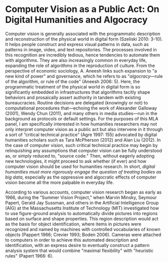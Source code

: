 # Computer Vision as a Public Act: On Digital Humanities and Algocracy 

Computer vision is generally associated with the programmatic description and reconstruction of the physical world in digital form (Szeliski 2010: 3-10). It helps people construct and express visual patterns in data, such as patterns in image, video, and text repositories. The processes involved in this recognition are incredibly tedious, hence tendencies to automate them with algorithms. They are also increasingly common in everyday life, expanding the role of algorithms in the reproduction of culture. From the perspective of economic sociology, A. Aneesh links such expansion to "a new kind of power" and governance, which he refers to as "*algocracy*—rule of the algorithm, or rule of the code" (Aneesh 2006: 5). Here, the programmatic treatment of the physical world in digital form is so significantly embedded in infrastructures that algorithms tacitly shape behaviors and prosaically assert authority in tandem with existing bureaucracies. Routine decisions are delegated (knowingly or not) to computational procedures that—echoing the work of Alexander Galloway (2001), Wendy Chun (2011), and many others in media studies—run in the background as protocols or default settings. For the purposes of this MLA panel, I am specifically interested in how humanities researchers may not only interpret computer vision as a public act but also intervene in it through a sort of “critical technical practice” (Agre 1997: 155) advocated by digital humanities scholars such as Tara McPherson (2012) and Alan Liu (2012). In the case of computer vision, such critical technical practice may begin by relinquishing any assumptions that computer vision can be fully understood as, or simply reduced to, "source code." Then, without eagerly adopting new technologies, it might proceed to ask whether (if ever) and how computer vision should be used for humanities research. In short, *digital humanities must more rigorously engage the question of treating bodies as big data*, especially as the oppressive and algocratic effects of computer vision become all the more palpable in everyday life.  

According to various accounts, computer vision research began as early as 1966, during the “Summer Vision Project,” when Marvin Minsky, Seymour Papert, Gerald Jay Sussman, and others in the Artificial Intelligence Group (AIG) at the Massachusetts Institute of Technology (MIT) investigated how to use figure-ground analysis to automatically divide pictures into regions based on surface and shape properties. This region description would act as the basis for object identification, where items in pictures were recognized and named by machines with controlled vocabularies of known objects (Pappert 1966; Crevier 1993; Boden 2006). Cameras were attached to computers in order to achieve this automated description and identification, with an express desire to eventually construct a pattern analysis system that would combine "maximal flexibility" with "heuristic rules" (Papert 1966: 6). 
